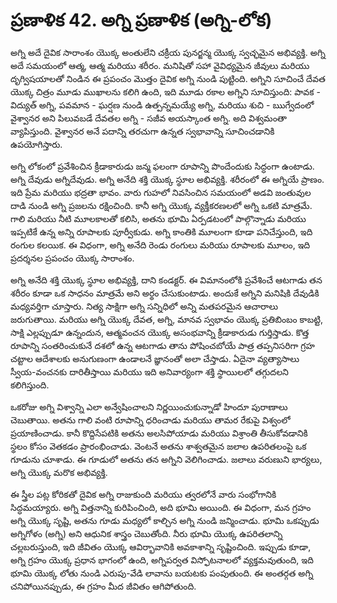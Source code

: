 # ప్రణాళిక 42. అగ్ని ప్రణాళిక (అగ్ని-లోక)

అగ్ని అదే దైవిక సారాంశం యొక్క అంతులేని చక్రీయ పునర్జన్మ యొక్క స్వచ్ఛమైన అభివ్యక్తి. అగ్ని అదే సమయంలో ఆత్మ, ఆత్మ మరియు శరీరం. మనిషితో సహా వైవిధ్యమైన జీవులు మరియు దృగ్విషయాలతో నిండిన ఈ ప్రపంచం మొత్తం దైవిక అగ్ని నుండి పుట్టింది. అగ్నిని సూచించే దేవత యొక్క చిత్రం మూడు ముఖాలను కలిగి ఉంది, ఇది మూడు రకాల అగ్నిని సూచిస్తుంది: పావక - విద్యుత్ అగ్ని, పవమాన - ఘర్షణ నుండి ఉత్పన్నమయ్యే అగ్ని, మరియు శుచి - ఋగ్వేదంలో వైశ్వానర అని పిలువబడే దేవతల అగ్ని - సజీవ అయస్కాంత అగ్ని. అది విశ్వమంతా వ్యాపిస్తుంది. వైశ్వానర అనే పదాన్ని తరచుగా ఉన్నత స్వభావాన్ని సూచించడానికి ఉపయోగిస్తారు.

అగ్ని లోకంలో ప్రవేశించిన క్రీడాకారుడు జన్మ ఫలంగా రూపాన్ని పొందేందుకు సిద్ధంగా ఉంటాడు. అగ్ని దేవుడు అగ్నిదేవుడు. అగ్ని అనేది శక్తి యొక్క స్థూల అభివ్యక్తి. శరీరంలో ఈ అగ్నియే ప్రాణం. ఇది ప్రేమ మరియు భద్రతా భావం. వారు గుహలో నివసించిన సమయంలో అడవి జంతువుల దాడి నుండి అగ్ని ప్రజలను రక్షించింది. కానీ అగ్ని యొక్క వ్యక్తీకరణలలో అగ్ని ఒకటి మాత్రమే. గాలి మరియు నీటి మూలకాలతో కలిసి, అతను భూమి ఏర్పడటంలో పాల్గొన్నాడు మరియు ఇప్పటికే ఉన్న అన్ని రూపాలకు పూర్వీకుడు. అగ్ని కాంతికి మూలంగా కూడా పనిచేస్తుంది, ఇది రంగుల కలయిక. ఈ విధంగా, అగ్ని అనేది రెండు రంగులు మరియు రూపాలకు మూలం, ఇది ప్రదర్శనల ప్రపంచం యొక్క సారాంశం.

అగ్ని అనేది శక్తి యొక్క స్థూల అభివ్యక్తి, దాని కండక్టర్. ఈ విమానంలోకి ప్రవేశించే ఆటగాడు తన శరీరం కూడా ఒక సాధనం మాత్రమే అని అర్థం చేసుకుంటాడు. అందుకే అగ్నిని మనిషికి దేవుడికి మధ్యవర్తిగా చూస్తారు. నిత్య సాక్షిగా అగ్ని సన్నిధిలో అన్ని మతపరమైన ఆచారాలు జరుగుతాయి. మరియు అగ్ని యొక్క దేవత, అగ్ని, మానవ స్వభావం యొక్క ప్రతిబింబం కాబట్టి, సాక్షి ఎల్లప్పుడూ ఉన్నందున, ఆత్మవంచన యొక్క అసంభవాన్ని క్రీడాకారుడు గుర్తిస్తాడు. కొత్త రూపాన్ని సంతరించుకునే దశలో ఉన్న ఆటగాడు తాను పోషించబోయే పాత్ర తప్పనిసరిగా గ్రహ చట్టాల ఆదేశాలకు అనుగుణంగా ఉండాలనే జ్ఞానంతో అలా చేస్తాడు. ఏదైనా వ్యత్యాసాలు స్వీయ-వంచనకు దారితీస్తాయి మరియు ఇది అనివార్యంగా శక్తి స్థాయిలలో తగ్గుదలని కలిగిస్తుంది.

ఒకరోజు అగ్ని విశ్వాన్ని ఎలా అన్వేషించాలని నిర్ణయించుకున్నాడో హిందూ పురాణాలు చెబుతాయి. అతను గాలి వంటి రూపాన్ని ధరించాడు మరియు తామర రేకుపై విశ్వంలో ప్రయాణించాడు. కానీ కొద్దిసేపటికి అతను అలసిపోయాడు మరియు విశ్రాంతి తీసుకోవడానికి స్థలం కోసం వెతకడం ప్రారంభించాడు. వెంటనే అతను శాశ్వతమైన జలాల ఉపరితలంపై ఒక గూడును చూశాడు. ఈ గూడులో అతను తన అగ్నిని వెలిగించాడు. జలాలు వరుణుని భార్యలు, అగ్ని యొక్క మరొక అభివ్యక్తి.

ఈ స్త్రీల పట్ల కోరికతో దైవిక అగ్ని రాజుకుంది మరియు త్వరలోనే వారు సంభోగానికి సిద్ధమయ్యారు. అగ్ని విత్తనాన్ని కురిపించింది, అది భూమి అయింది. ఈ విధంగా, మన గ్రహం అగ్ని యొక్క సృష్టి, అతను గూడు మధ్యలో కాల్చిన అగ్ని నుండి జన్మించాడు. భూమి ఒకప్పుడు అగ్నిగోళం (అగ్ని) అని ఆధునిక శాస్త్రం చెబుతోంది. నీరు భూమి యొక్క ఉపరితలాన్ని చల్లబరుస్తుంది, ఇది జీవితం యొక్క ఆవిర్భావానికి అవకాశాన్ని సృష్టించింది. ఇప్పుడు కూడా, అగ్ని గ్రహం యొక్క ప్రధాన భాగంలో ఉంది, అగ్నిపర్వత విస్ఫోటనాలలో వ్యక్తమవుతుంది, ఇది భూమి యొక్క లోతు నుండి ఎరుపు-వేడి లావాను బయటకు పంపుతుంది. ఈ అంతర్గత అగ్ని చనిపోయినప్పుడు, ఈ గ్రహం మీద జీవితం ఆగిపోతుంది.
